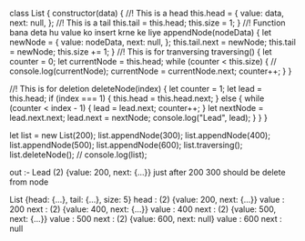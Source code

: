class List {
  constructor(data) {
    //! This is a head
    this.head = {
      value: data,
      next: null,
    };
    //!  This is a tail
    this.tail = this.head;
    this.size = 1;
  }
  //! Function bana deta hu value ko insert krne ke liye
  appendNode(nodeData) {
    let newNode = {
      value: nodeData,
      next: null,
    };
    this.tail.next = newNode;
    this.tail = newNode;
    this.size += 1;
  }
  //! This is for tranversing
  traversing() {
    let counter = 0;
    let currentNode = this.head;
    while (counter < this.size) {
      //   console.log(currentNode);
      currentNode = currentNode.next;
      counter++;
    }
  }

  //! This is for deletion
  deleteNode(index) {
    let counter = 1;
    let lead = this.head;
    if (index === 1) {
      this.head = this.head.next;
    } else {
      while (counter < index - 1) {
        lead = lead.next;
        counter++;
      }
      let nextNode = lead.next.next;
      lead.next = nextNode;
      console.log("Lead", lead);
    }
  }
}

let list = new List(200);
list.appendNode(300);
list.appendNode(400);
list.appendNode(500);
list.appendNode(600);
list.traversing();
list.deleteNode();
// console.log(list);


out :-
Lead
(2) {value: 200, next: {...}}
just after 200 300 should be delete from node

List {head: {...}, tail: {...}, size: 5}
head : (2) {value: 200, next: {...}}
value : 200
next : (2) {value: 400, next: {...}}
value : 400
next : (2) {value: 500, next: {...}}
value : 500
next : (2) {value: 600, next: null}
value : 600
next : null